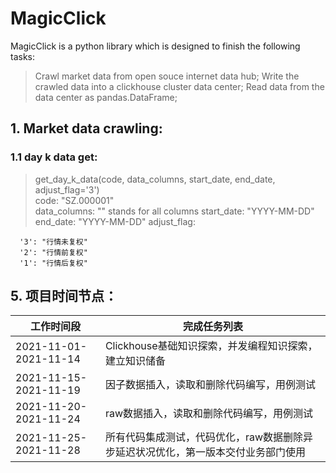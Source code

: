 # MagicClick
MagicClick is a python library which is designed to finish the following tasks:
> Crawl market data from open souce internet data hub;
> Write the crawled data into a clickhouse cluster data center;
> Read data from the data center as pandas.DataFrame;

## 1. Market data crawling:
### 1.1 day k data get:
> get_day_k_data(code, data_columns, start_date, end_date, adjust_flag='3')  
> code: "SZ.000001"  
> data_columns: "" stands for all columns
> start_date: "YYYY-MM-DD"
> end_date: "YYYY-MM-DD"
> adjust_flag: 
```
  '3': "行情未复权"
  '2': "行情前复权"
  '1': "行情后复权"
```

## 5. 项目时间节点：

工作时间段|完成任务列表
----------|---------
2021-11-01-2021-11-14|Clickhouse基础知识探索，并发编程知识探索，建立知识储备
2021-11-15-2021-11-19|因子数据插入，读取和删除代码编写，用例测试
2021-11-20-2021-11-24|raw数据插入，读取和删除代码编写，用例测试
2021-11-25-2021-11-28|所有代码集成测试，代码优化，raw数据删除异步延迟状况优化，第一版本交付业务部门使用

